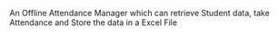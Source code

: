 An Offline Attendance Manager which can retrieve Student data, take Attendance and Store the data in a Excel File
